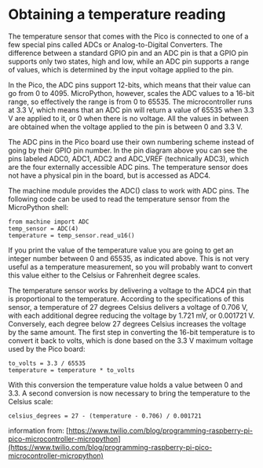 # Obtaining a temperature reading
The temperature sensor that comes with the Pico is connected to one of a few special pins called ADCs or Analog-to-Digital Converters. The difference between a standard GPIO pin and an ADC pin is that a GPIO pin supports only two states, high and low, while an ADC pin supports a range of values, which is determined by the input voltage applied to the pin.

In the Pico, the ADC pins support 12-bits, which means that their value can go from 0 to 4095. MicroPython, however, scales the ADC values to a 16-bit range, so effectively the range is from 0 to 65535. The microcontroller runs at 3.3 V, which means that an ADC pin will return a value of 65535 when 3.3 V are applied to it, or 0 when there is no voltage. All the values in between are obtained when the voltage applied to the pin is between 0 and 3.3 V.

The ADC pins in the Pico board use their own numbering scheme instead of going by their GPIO pin number. In the pin diagram above you can see the pins labeled ADC0, ADC1, ADC2 and ADC_VREF (technically ADC3), which are the four externally accessible ADC pins. The temperature sensor does not have a physical pin in the board, but is accessed as ADC4.

The machine module provides the ADC() class to work with ADC pins. The following code can be used to read the temperature sensor from the MicroPython shell:

```
from machine import ADC
temp_sensor = ADC(4)
temperature = temp_sensor.read_u16()
```

If you print the value of the temperature value you are going to get an integer number between 0 and 65535, as indicated above. This is not very useful as a temperature measurement, so you will probably want to convert this value either to the Celsius or Fahrenheit degree scales.

The temperature sensor works by delivering a voltage to the ADC4 pin that is proportional to the temperature. According to the specifications of this sensor, a temperature of 27 degrees Celsius delivers a voltage of 0.706 V, with each additional degree reducing the voltage by 1.721 mV, or 0.001721 V. Conversely, each degree below 27 degrees Celsius increases the voltage by the same amount. The first step in converting the 16-bit temperature is to convert it back to volts, which is done based on the 3.3 V maximum voltage used by the Pico board:

```
to_volts = 3.3 / 65535
temperature = temperature * to_volts
```

With this conversion the temperature value holds a value between 0 and 3.3. A second conversion is now necessary to bring the temperature to the Celsius scale:

```
celsius_degrees = 27 - (temperature - 0.706) / 0.001721
```


information from:
[https://www.twilio.com/blog/programming-raspberry-pi-pico-microcontroller-micropython](https://www.twilio.com/blog/programming-raspberry-pi-pico-microcontroller-micropython)